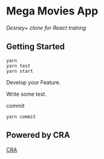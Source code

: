 # Mega Movies App

_Desney+ clone for React trainng_

## Getting Started

```shell
yarn
yarn test
yarn start
```

Develop your Feature.

Write some test.

commit

```shell
yarn commit
```

## Powered by CRA

[CRA](./docs/CRA.md)
